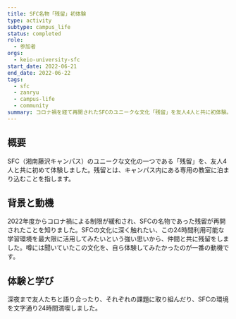 ```yaml
---
title: SFC名物「残留」初体験
type: activity
subtype: campus_life
status: completed
role:
  - 参加者
orgs:
  - keio-university-sfc
start_date: 2022-06-21
end_date: 2022-06-22
tags:
  - sfc
  - zanryu
  - campus-life
  - community
summary: コロナ禍を経て再開されたSFCのユニークな文化「残留」を友人4人と共に初体験。キャンパス内の教室に泊まり込み、SFCのコミュニティと文化に深く浸った一泊二日。
---
```

## 概要

SFC（湘南藤沢キャンパス）のユニークな文化の一つである「残留」を、友人4人と共に初めて体験しました。残留とは、キャンパス内にある専用の教室に泊まり込むことを指します。

## 背景と動機

2022年度からコロナ禍による制限が緩和され、SFCの名物であった残留が再開されたことを知りました。SFCの文化に深く触れたい、この24時間利用可能な学習環境を最大限に活用してみたいという強い思いから、仲間と共に残留をしました。噂には聞いていたこの文化を、自ら体験してみたかったのが一番の動機です。

## 体験と学び

深夜まで友人たちと語り合ったり、それぞれの課題に取り組んだり、SFCの環境を文字通り24時間満喫しました。
